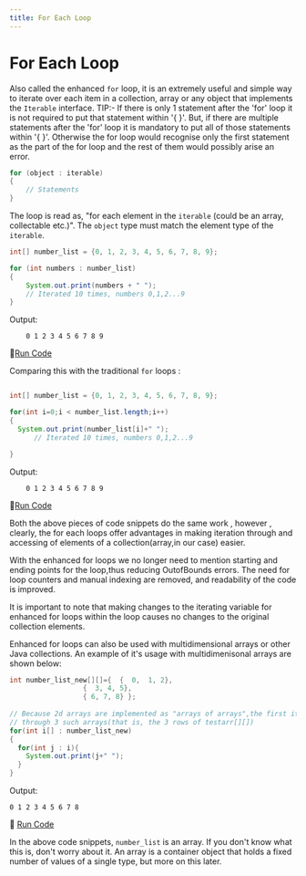 ```yaml
---
title: For Each Loop
---
```

# For Each Loop

Also called the enhanced `for` loop, it is an extremely useful and simple way to iterate over each item in a collection, array or any object that implements the `Iterable` interface.
TIP:- If there is only 1 statement after the 'for' loop it is not required to put that statement within '{ }'. But, if there are multiple statements after the 'for' loop it is mandatory to put all of those statements within '{ }'. Otherwise the for loop would recognise only the first statement as the part of the for loop and the rest of them would possibly arise an error.

```java
for (object : iterable)
{
    // Statements
}
```

The loop is read as, "for each element in the `iterable` (could be an array, collectable etc.)". The `object` type must match the element type of the `iterable`.

```java
int[] number_list = {0, 1, 2, 3, 4, 5, 6, 7, 8, 9};

for (int numbers : number_list)
{
    System.out.print(numbers + " ");
    // Iterated 10 times, numbers 0,1,2...9
}
```

Output:
```
    0 1 2 3 4 5 6 7 8 9
```
:rocket:<a href='https://repl.it/CJYs/0' target='_blank' rel='nofollow'>Run Code</a>


Comparing this with the traditional `for` loops :

```java

int[] number_list = {0, 1, 2, 3, 4, 5, 6, 7, 8, 9};

for(int i=0;i < number_list.length;i++)
{
  System.out.print(number_list[i]+" ");
      // Iterated 10 times, numbers 0,1,2...9

}

```
Output:
```
    0 1 2 3 4 5 6 7 8 9
```
:rocket:<a href='https://repl.it/NJfG/0' target='_blank' rel='nofollow'>Run Code</a>

Both the above pieces of code snippets do the same work , however , clearly, the for each loops offer advantages in making iteration through and accessing of elements of a collection(array,in our case) easier.

With the enhanced for loops we no longer need to mention starting and ending points for the loop,thus reducing OutofBounds errors.
The need for loop counters and manual indexing are removed, and readability of the code is improved.

It is important to note that making changes to the iterating variable for enhanced for loops within the loop causes no changes to the original collection elements.


Enhanced for loops can also be used with multidimensional arrays or other Java collections.
An example of it's usage with multidimenisonal arrays are shown below:

```java
int number_list_new[][]={  {  0,  1, 2},
                  {  3, 4, 5},
                  { 6, 7, 8} };
                  
// Because 2d arrays are implemented as "arrays of arrays",the first iteration variable iterates 
// through 3 such arrays(that is, the 3 rows of testarr[][]) 
for(int i[] : number_list_new)  
{
  for(int j : i){
    System.out.print(j+" ");
  }
}
```
Output:
```
0 1 2 3 4 5 6 7 8  
```
:rocket: <a href='https://repl.it/NJhP/0' target='_blank' rel='nofollow'>Run Code</a>



In the above code snippets, `number_list` is an array. If you don't know what this is, don't worry about it. An array is a container object that holds a fixed number of values of a single type, but more on this later.

